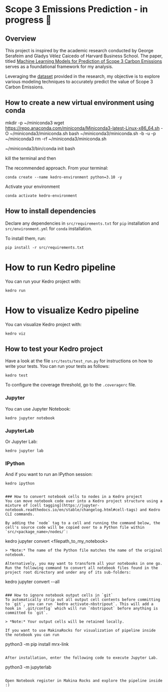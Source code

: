 # Scope 3 Emissions Prediction - in progress :wrench:

## Overview

This project is inspired by the academic research conducted by George Serafeim and Gladys Vélez Caicedo of Harvard Business School. The paper, titled
[Machine Learning Models for Prediction of Scope 3 Carbon Emissions](https://www.hbs.edu/ris/Publication%20Files/22%20080_035d70d9-3acf-4faa-aa93-534e52a52d0e.pdf) serves as a foundational framework for my analysis.

Leveraging the [dataset](https://www.google.com/url?sa=t&rct=j&q=&esrc=s&source=web&cd=&ved=2ahUKEwiEmPzH_IGBAxXH_rsIHV1ZB8kQFnoECA4QAQ&url=https%3A%2F%2Fwww.hbs.edu%2Fimpact-weighted-accounts%2FDocuments%2FIWA-External-Scope-3-Data.xlsx&usg=AOvVaw2HzIPtLsvHCWiHQKA5o_m8&opi=89978449) provided in the research, my objective is to explore various modeling techniques to accurately predict the value of Scope 3 Carbon Emissions.

## How to create a new virtual environment using conda

mkdir -p ~/miniconda3
wget https://repo.anaconda.com/miniconda/Miniconda3-latest-Linux-x86_64.sh -O ~/miniconda3/miniconda.sh
bash ~/miniconda3/miniconda.sh -b -u -p ~/miniconda3
rm -rf ~/miniconda3/miniconda.sh

~/miniconda3/bin/conda init bash

kill the terminal and then 

The recommended approach. From your terminal:
```
conda create --name kedro-environment python=3.10 -y
```

Activate your environment
```
conda activate kedro-environment
```

## How to install dependencies

Declare any dependencies in `src/requirements.txt` for `pip` installation and `src/environment.yml` for `conda` installation.

To install them, run:

```
pip install -r src/requirements.txt
```

# How to run Kedro pipeline

You can run your Kedro project with:

```
kedro run
```

# How to visualize Kedro pipeline

You can visualize Kedro project with:

```
kedro viz
```

## How to test your Kedro project

Have a look at the file `src/tests/test_run.py` for instructions on how to write your tests. You can run your tests as follows:

```
kedro test
```

To configure the coverage threshold, go to the `.coveragerc` file.


### Jupyter

You can use Jupyter Notebook:

```
kedro jupyter notebook
```

### JupyterLab

Or Jupyter Lab:

```
kedro jupyter lab
```

### IPython
And if you want to run an IPython session:

```
kedro ipython


### How to convert notebook cells to nodes in a Kedro project
You can move notebook code over into a Kedro project structure using a mixture of [cell tagging](https://jupyter-notebook.readthedocs.io/en/stable/changelog.html#cell-tags) and Kedro CLI commands.

By adding the `node` tag to a cell and running the command below, the cell's source code will be copied over to a Python file within `src/<package_name>/nodes/`:

```
kedro jupyter convert <filepath_to_my_notebook>
```
> *Note:* The name of the Python file matches the name of the original notebook.

Alternatively, you may want to transform all your notebooks in one go. Run the following command to convert all notebook files found in the project root directory and under any of its sub-folders:

```
kedro jupyter convert --all
```

### How to ignore notebook output cells in `git`
To automatically strip out all output cell contents before committing to `git`, you can run `kedro activate-nbstripout`. This will add a hook in `.git/config` which will run `nbstripout` before anything is committed to `git`.

> *Note:* Your output cells will be retained locally.

If you want to use MakinaRocks for visualization of pipeline inside the notebook you can run

```
python3 -m pip install mrx-link
```

After installation, enter the following code to execute Jupyter Lab.
```
python3 -m jupyterlab
```

Open Notebook register in Makina Rocks and explore the pipeline inside :)


